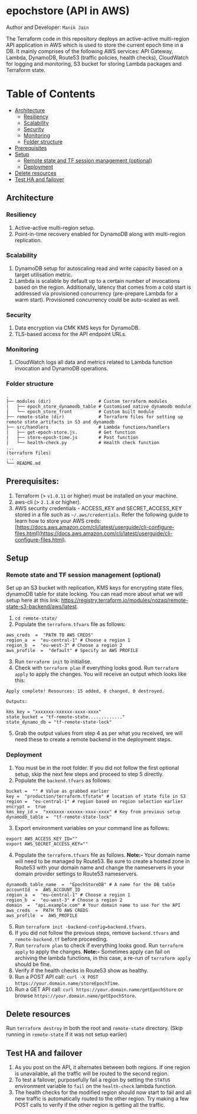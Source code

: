 
# epochstore (API in AWS)

Author and Developer: `Manik Jain`

The Terraform code in this repository deploys an active-active multi-region API application in AWS which is used to store the current epoch time in a DB. It mainly comprises of the following AWS services: API Gateway, Lambda, DynamoDB, Route53 (traffic policies, health checks), CloudWatch for logging and monitoring, S3 bucket for storing Lambda packages and Terraform state.

Table of Contents
=================
* [Architecture](#architecture)
  * [Resiliency](#resiliency)
  * [Scalability](#scalability)
  * [Security](#security)
  * [Monitoring](#monitoring)
  * [Folder structure](#folder-structure)
* [Prerequisites](#prerequisites)
* [Setup](#setup)
  * [Remote state and TF session management (optional)](#remote-state-and-tf-session-management-optional)
  * [Deployment](#deployment)
* [Delete resources](#delete-resources)
* [Test HA and failover](#test-ha-and-failover)

## Architecture

### Resiliency

1. Active-active multi-region setup.
2. Point-in-time recovery enabled for DynamoDB along with multi-region replication.

### Scalability

1. DynamoDB setup for autoscaling read and write capacity based on a target utilisation metric.
2. Lambda is scalable by default up to a certain number of invocations based on the region. Additionally, latency that comes from a cold start is addressed via provisioned concurrency (pre-prepare Lambda for a warm start). Provisioned concurrency could be auto-scaled as well.

### Security

1. Data encryption via CMK KMS keys for DynamoDB.
2. TLS-based access for the API endpoint URLs.

### Monitoring

1. CloudWatch logs all data and metrics related to Lambda function invocation and DynamoDB operations.

### Folder structure

    .
    ├── modules (dir)                  # Custom terraform modules
    |   ├── epoch_store_dynamodb_table # Customised native dynamodb module
    |   └── epoch_store_front          # Custom built module
    ├── remote-state (dir)             # Terraform files for setting up remote state artifacts in S3 and dynamodb
    ├── src/handlers                   # Lambda functions/handlers
    |   ├── get-epoch-store.js.        # Get function
    |   ├── store-epoch-time.js        # Post function
    |   └── health-check.py            # Health check function
    ...
    (terraform files)
    ...             
    └── README.md

## Prerequisites:
1. Terraform (> `v1.0.11` or higher) must be installed on your machine.
1. aws-cli (> `2.1.8` or higher).
1. AWS security credentials - ACCESS_KEY and SECRET_ACCESS_KEY stored in a file such as `~/.aws/credentials`. Refer the following guide to learn how to store your AWS creds: [https://docs.aws.amazon.com/cli/latest/userguide/cli-configure-files.html](https://docs.aws.amazon.com/cli/latest/userguide/cli-configure-files.html).

## Setup

### Remote state and TF session management (optional)

Set up an S3 bucket with replication, KMS keys for encrypting state files, dynamoDB table for state locking. You can read more about what we will setup here at this link: https://registry.terraform.io/modules/nozaq/remote-state-s3-backend/aws/latest.

1. `cd remote-state/`
2. Populate the `terraform.tfvars` file as follows:
```
aws_creds  =  "PATH TO AWS CREDS"
region_a  =  "eu-central-1" # Choose a region 1
region_b  =  "eu-west-3" # Choose a region 2
aws_profile  =  "default" # Specify an AWS PROFILE
```
 3. Run `terraform init` to initialise.
 4. Check with `terraform plan` if everything looks good. Run `terraform apply` to apply the changes. You will receive an output which looks like this:
```
Apply complete! Resources: 15 added, 0 changed, 0 destroyed.

Outputs:

kms_key = "xxxxxxx-xxxxxx-xxxx-xxxx"
state_bucket = "tf-remote-state............."
state_dynamo_db = "tf-remote-state-lock"
```
5. Grab the output values from step 4 as per what you received, we will need these to create a remote backend in the deployment steps.

### Deployment

1. You must be in the root folder.  If you did not follow the first optional setup, skip the next few steps and proceed to step 5 directly. 
2. Populate the `backend.tfvars` as follows:
```
bucket =  "" # Value as grabbed earlier
key =  "production/terraform.tfstate" # location of state file in S3
region =  "eu-central-1" # region based on region selection earlier
encrypt =  true
kms_key_id =  "xxxxxxx-xxxxxx-xxxx-xxxx" # Key from previous setup
dynamodb_table =  "tf-remote-state-lock"
```
3. Export environment variables on your command line as follows:
```
export AWS_ACCESS_KEY_ID=""
export AWS_SECRET_ACCESS_KEY=""
```
4. Populate the `terraform.tfvars` file as follows. **Note:-** Your domain name will need to be managed by Route53. Be sure to create a hosted zone in Route53 with your domain name and change the nameservers in your domain provider settings to Route53 nameservers.
```
dynamodb_table_name  =  "EpochStoreDB" # A name for the DB table
accountId  =  AWS_ACCOUNT_ID
region_a  =  "eu-central-1" # Choose a region 1
region_b  =  "eu-west-3" # Choose a region 2
domain  =  "api.example.com" # Your domain name to use for the API
aws_creds  =  PATH TO AWS CREDS
aws_profile  =  AWS_PROFILE
```
5. Run `terraform init -backend-config=backend.tfvars`.
6. If you did not follow the previous steps, remove `backend.tfvars` and `remote-backend.tf` before proceeding.
7. Run `terraform plan` to check if everything looks good. Run `terraform apply` to apply the changes. **Note:-** Sometimes apply can fail on archiving the lambda functions, in this case, a re-run of `terraform apply` should be fine.
8. Verify if the health checks in Route53 show as healthy.
9. Run a POST API call: `curl -X POST https://your.domain.name/storeEpochTime`.
10. Run a GET API call: `curl https://your.domain.name/getEpochStore` or browse `https://your.domain.name/getEpochStore`.

## Delete resources

Run `terraform destroy` in both the root and `remote-state` directory. (Skip running in `remote-state` if it was not setup earlier)

## Test HA and failover

1.  As you post on the API, it alternates between both regions. If one region is unavailable, all the traffic will be routed to the second region.
2. To test a failover, purposefully fail a region by setting the `STATUS` environment variable to `fail` on the `health-check` lambda function.
3. The health checks for the modified region should now start to fail and all new traffic is automatically routed to the other region. Try making a few POST calls to verify if the other region is getting all the traffic.